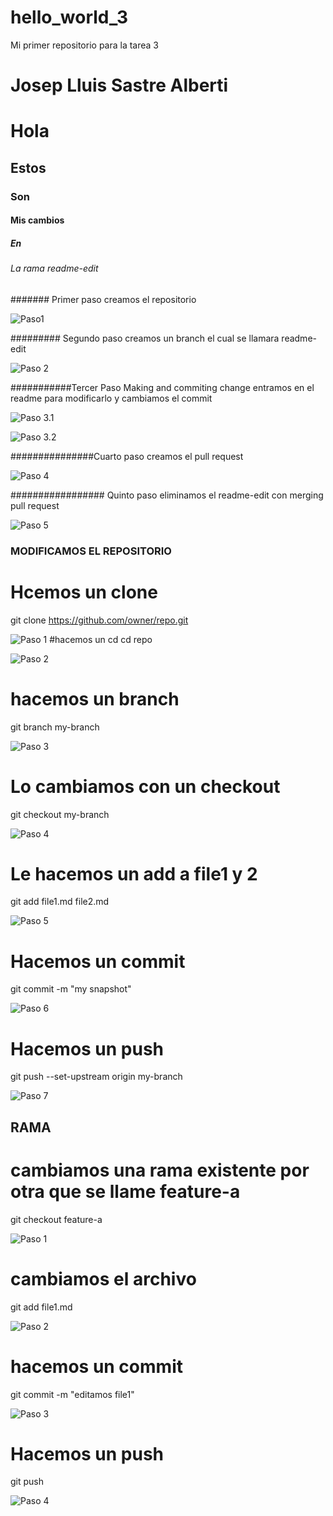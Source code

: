 # hello_world_3
Mi primer repositorio para la tarea 3
# Josep Lluis Sastre Alberti
# Hola
## Estos 
### Son 
#### Mis cambios
##### En
###### La rama readme-edit
####### Primer paso creamos el repositorio

![Paso1](https://raw.githubusercontent.com/joseplluissastre2002/hello_world_3/main/img/paso_1.PNG?token=GHSAT0AAAAAABRKDKVSLIYYA3WYSTGL6QHKYQA6MFQ "Paso 1")

######### Segundo paso creamos un branch el cual se llamara readme-edit

![Paso 2](https://raw.githubusercontent.com/joseplluissastre2002/hello_world_3/main/img/paso_2.PNG?token=GHSAT0AAAAAABRKDKVS7DJGMFHOA6G5NACWYQA6N5Q "Paso 2")

###########Tercer Paso Making and commiting change entramos en el readme para modificarlo y cambiamos el commit

![Paso 3.1](https://raw.githubusercontent.com/joseplluissastre2002/hello_world_3/main/img/paso_3.1.PNG?token=GHSAT0AAAAAABRKDKVS5LH6CXG6V6EAI4ZMYQA6QAQ "Paso 3.1")

![Paso 3.2](https://raw.githubusercontent.com/joseplluissastre2002/hello_world_3/main/img/paso_3.2.PNG?token=GHSAT0AAAAAABRKDKVTFAVDDSZPOKEMNP42YQA6QTA "Paso 3.2")

###############Cuarto paso creamos el pull request 

![Paso 4](https://raw.githubusercontent.com/joseplluissastre2002/hello_world_3/main/img/paso_4.PNG?token=GHSAT0AAAAAABRKDKVT3UUDBAOPLOF2X472YQA6RXA "Paso 4")

################# Quinto paso eliminamos el readme-edit con merging pull request

![Paso 5](https://raw.githubusercontent.com/joseplluissastre2002/hello_world_3/main/img/paso_5.PNG?token=GHSAT0AAAAAABRKDKVS2ORO6JPHCNP3SD7UYQA6SBQ "Paso 5")

### MODIFICAMOS EL REPOSITORIO

# Hcemos un clone
git clone https://github.com/owner/repo.git

![Paso 1](https://raw.githubusercontent.com/joseplluissastre2002/hello_world_3/main/img%20ej/ej1%20paso1.PNG?token=GHSAT0AAAAAABRRYDOETH5OENYJQVQ3FXE2YQKGSVQ)
#hacemos un cd
cd repo

![Paso 2](https://raw.githubusercontent.com/joseplluissastre2002/hello_world_3/main/img%20ej/ej1%20paso2.PNG?token=GHSAT0AAAAAABRRYDOEAGYHTXYEAVGP46SMYQKGSFA)
# hacemos un branch
git branch my-branch

![Paso 3](https://raw.githubusercontent.com/joseplluissastre2002/hello_world_3/main/img%20ej/ej1%20paso3.PNG?token=GHSAT0AAAAAABRRYDOEK7D4OCWFZRE55WQYYQKGTJA)
# Lo cambiamos con un checkout
git checkout my-branch

![Paso 4](https://raw.githubusercontent.com/joseplluissastre2002/hello_world_3/main/img%20ej/ej1%20paso4.PNG?token=GHSAT0AAAAAABRRYDOFPTF7F2HXLBTL3TD4YQKGTZQ)
# Le hacemos un add a file1 y 2
git add file1.md file2.md

![Paso 5](https://raw.githubusercontent.com/joseplluissastre2002/hello_world_3/main/img%20ej/ej1%20paso5.PNG?token=GHSAT0AAAAAABRRYDOEKZFIU3BZHTYCJANAYQKGUYA)
# Hacemos un commit
git commit -m "my snapshot"

![Paso 6](https://raw.githubusercontent.com/joseplluissastre2002/hello_world_3/main/img%20ej/ej1%20paso6.PNG?token=GHSAT0AAAAAABRRYDOFH6CIEJJKC6AZE2EOYQKGVGA)
# Hacemos un push
git push --set-upstream origin my-branch

![Paso 7](https://raw.githubusercontent.com/joseplluissastre2002/hello_world_3/main/img%20ej/ej1%20paso7.PNG?token=GHSAT0AAAAAABRRYDOFEEN4LQMMZKEK3AHGYQKGVQQ)

## RAMA

# cambiamos una rama existente por otra que se llame feature-a
git checkout feature-a

![Paso 1](https://raw.githubusercontent.com/joseplluissastre2002/hello_world_3/main/img%20ej/ej2%20paso1.PNG?token=GHSAT0AAAAAABRRYDOFG35AD45GR4KXTBROYQKGW2Q)
# cambiamos el archivo
git add file1.md

![Paso 2](https://raw.githubusercontent.com/joseplluissastre2002/hello_world_3/main/img%20ej/ej2%20paso2.PNG?token=GHSAT0AAAAAABRRYDOEHWVBWOGR2SHYDO4EYQKGXOA)
# hacemos un commit
git commit -m "editamos file1"

![Paso 3](https://raw.githubusercontent.com/joseplluissastre2002/hello_world_3/main/img%20ej/ej2%20paso3.PNG?token=GHSAT0AAAAAABRRYDOE7JZ5PA7CJWMKMUKKYQKGYDA)
# Hacemos un push
git push

![Paso 4](https://raw.githubusercontent.com/joseplluissastre2002/hello_world_3/main/img%20ej/ej2%20paso4.PNG?token=GHSAT0AAAAAABRRYDOE3Z6YL4PAUKAMMZBUYQKGYSA)
